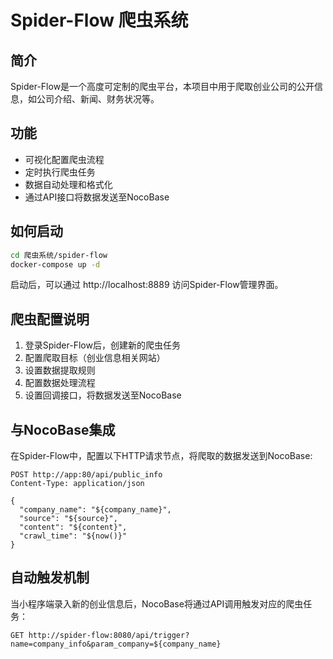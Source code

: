 # Spider-Flow 爬虫系统

## 简介
Spider-Flow是一个高度可定制的爬虫平台，本项目中用于爬取创业公司的公开信息，如公司介绍、新闻、财务状况等。

## 功能
- 可视化配置爬虫流程
- 定时执行爬虫任务
- 数据自动处理和格式化
- 通过API接口将数据发送至NocoBase

## 如何启动
```bash
cd 爬虫系统/spider-flow
docker-compose up -d
```

启动后，可以通过 http://localhost:8889 访问Spider-Flow管理界面。

## 爬虫配置说明
1. 登录Spider-Flow后，创建新的爬虫任务
2. 配置爬取目标（创业信息相关网站）
3. 设置数据提取规则
4. 配置数据处理流程
5. 设置回调接口，将数据发送至NocoBase

## 与NocoBase集成
在Spider-Flow中，配置以下HTTP请求节点，将爬取的数据发送到NocoBase:

```
POST http://app:80/api/public_info
Content-Type: application/json

{
  "company_name": "${company_name}",
  "source": "${source}",
  "content": "${content}",
  "crawl_time": "${now()}"
}
```

## 自动触发机制
当小程序端录入新的创业信息后，NocoBase将通过API调用触发对应的爬虫任务：

```
GET http://spider-flow:8080/api/trigger?name=company_info&param_company=${company_name}
```